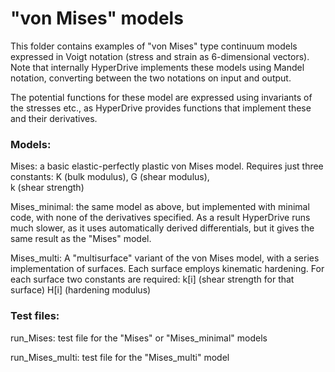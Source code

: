 # "von Mises" models
This folder contains examples of "von Mises" type continuum models expressed in Voigt notation (stress and strain as 6-dimensional 
vectors). Note that internally HyperDrive implements these models using Mandel notation, converting between the two notations 
on input and output.

The potential functions for these model are expressed using invariants of the stresses etc., as HyperDrive provides functions that
implement these and their derivatives.

### Models:

Mises: a basic elastic-perfectly plastic von Mises model. Requires just three constants: 
   K (bulk modulus), 
   G (shear modulus),  
   k (shear strength)

Mises_minimal: the same model as above, but implemented with minimal code, with none of the derivatives specified. As a result 
HyperDrive runs much slower, as it uses automatically derived differentials, but it gives the same result as the "Mises" model.

Mises_multi: A "multisurface" variant of the von Mises model, with a series implementation of surfaces. Each surface employs
kinematic hardening. For each surface two constants are required:
   k[i] (shear strength for that surface)
   H[i] (hardening modulus)

### Test files:

run_Mises: test file for the "Mises" or "Mises_minimal" models

run_Mises_multi: test file for the "Mises_multi" model
